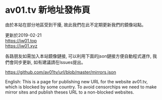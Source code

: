 # av01.tv 新地址發佈頁

由於本站在部分地區受到干擾, 故此我們在此不定期更新我們的鏡像站點。


更新於2019-02-21<br>
https://iw01.top<br>
https://iw01.xyz<br>

各路朋友如需加入本站鏡像鏈接, 可以利用下面的json鏈接方便自動程式運作, 我們會同步更新, 如有建議請在Issues提出。

https://github.com/av01tv/url/blob/master/mirrors.json


English: This is a page for publishing new URL for the website av01.tv, which is blocked by some country. To avoid censorchips we need to make mirror sites and publish theses URL to a non-blocked websites.

